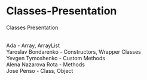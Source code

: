 # Classes-Presentation
Classes Presentation<br /><br />

Ada - Array, ArrayList<br />
Yaroslav Bondarenko - Constructors, Wrapper Classes<br />
Yevgen Tymoshenko - Custom Methods<br />
Alena Nazarova Rota - Methods<br />
Jose Penso - Class, Object<br />
